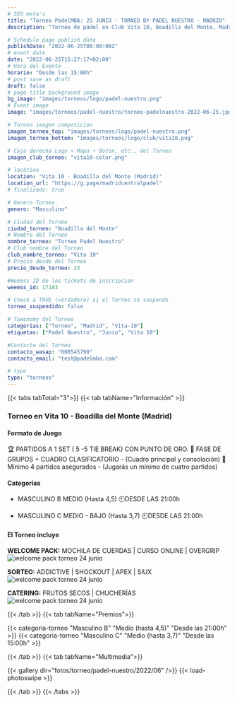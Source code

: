 ```yaml
---
# SEO meta's
title: "Torneo PadelMBA: 25 JUNIO - TORNEO BY PADEL NUESTRO - MADRID"
description: "Torneo de pádel en Club Vita 10, Boadilla del Monte, Madrid, el dia 25 de Junio 2022 by Padel Nuestro. Organizado gracias a PadelMBA, lider en formacion online de pádel."

# Schedule page publish date
publishDate: "2022-06-25T00:00:00Z"
# event date
date: "2022-06-25T15:27:17+02:00"
# Hora del Evento
horario: "Desde las 15:00h"
# post save as draft
draft: false
# page title background image
bg_image: "images/torneos/logo/padel-nuestro.png"
# Event image
image: "images/torneos/padel-nuestro/torneo-padelnuestro-2022-06-25.jpg"

# Torneo imagen composicion
imagen_torneo_top: "images/torneos/logo/padel-nuestro.png"
imagen_torneo_bottom: "images/torneos/logo/club/vita10.png"

# Caja derecha Logo + Mapa + Boton, etc., del Torneo
imagen_club_torneo: "vita10-color.png"

# location
location: "Vita 10 - Boadilla del Monte (Madrid)"
location_url: "https://g.page/madridcentralpadel"
# finalizado: true

# Genero Torneo
genero: "Masculino"

# Ciudad del Torneo
ciudad_torneo: "Boadilla del Monte"
# Nombre del Torneo
nombre_torneo: "Torneo Padel Nuestro"
# Club nombre del Torneo
club_nombre_torneo: "Vita 10"
# Precio desde del Torneo
precio_desde_torneo: 23

#Weemss ID de los tickets de inscripcion
weemss_id: 17183

# Check a TRUE (verdadero) si el Torneo se suspende
torneo_suspendido: false

# Taxonomy del Torneo
categorias: ["Torneo", "Madrid", "Vita-10"]
etiquetas: ["Padel Nuestro", "Junio", "Vita 10"]

#Contacto del Torneo
contacto_wasap: "608545790"
contacto_email: "test@padelmba.com"

# type
type: "torneos"
---
```


{{< tabs tabTotal="3">}}
{{< tab tabName="Información" >}}

### Torneo en Vita 10 - Boadilla del Monte (Madrid)

#### Formato de Juego

🏆 PARTIDOS A 1 SET ( 5 -5 TIE BREAK) CON PUNTO DE ORO.
🔹 FASE DE GRUPOS + CUADRO CLASIFICATORIO - (Cuadro principal y consolación)
🎾 Mínimo 4 partidos asegurados - (Jugarás un mínimo de cuatro partidos)

#### Categorías

- MASCULINO B
MEDIO (Hasta 4,5)
🕘DESDE LAS 21:00h

- MASCULINO C
MEDIO - BAJO (Hasta 3,7)
🕘DESDE LAS 21:00h

#### El Torneo incluye

**WELCOME PACK:** MOCHILA DE CUERDAS | CURSO ONLINE | OVERGRIP
![welcome pack torneo 24 junio](/images/torneos/padelvip/inscripcion/welcome-pack-inscripcion-padelvip-24-junio.png)

**SORTEO:** ADDICTIVE | SHOCKOUT | APEX | SIUX
![welcome pack torneo 24 junio](/images/torneos/padelvip/inscripcion/sorteo-torneo-padelvip-24-junio.png)

**CATERING:** FRUTOS SECOS | CHUCHERÍAS
![welcome pack torneo 24 junio](/images/torneos/padelvip/inscripcion/catering-torneo-padelvip.png)

{{< /tab >}}
{{< tab tabName="Premios">}}

{{< categoria-torneo "Masculino B" "Medio (hasta 4,5)" "Desde las 21:00h" >}}
{{< categoria-torneo "Masculino C" "Medio (hasta 3,7)" "Desde las 15:00h" >}}

{{< /tab >}}
{{< tab tabName="Multimedia">}}

{{< gallery dir="fotos/torneo/padel-nuestro/2022/06" />}} {{< load-photoswipe >}}

{{< /tab >}}
{{< /tabs >}}
